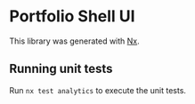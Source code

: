 # Portfolio Shell UI

This library was generated with [Nx](https://nx.dev).

## Running unit tests

Run `nx test analytics` to execute the unit tests.
